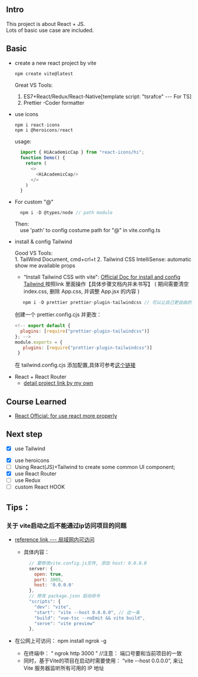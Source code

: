 ## Intro

This project is about React + JS.<br/>
Lots of basic use case are included.

## Basic

- create a new react project by vite

  ```js
  npm create vite@latest
  ```
  Great VS Tools:
    1. ES7+React/Redux/React-Native[template script: "tsrafce" --- For TS]
    2. Prettier -Coder formatter

- use icons

  ```js
  npm i react-icons
  npm i @heroicons/react
  ```
  usage:
  ```js
    import { HiAcademicCap } from "react-icons/hi";
    function Demo() {
      return (
        <>
          <HiAcademicCap/>
        </>
      )
    }
  ```

- For custom "@"

  ```js
    npm i -D @types/node // path module
  ```
  Then:<br/>
   &emsp;use 'path' to config costume path for "@" in vite.config.ts<br/>

- install & config Tailwind

   Good VS Tools:<br/>
      1. TailWind Document, cmd+crl+t
      2. Tailwind CSS IntelliSense: automatic show me available props

   - “Install Tailwind CSS with vite": [ Official Doc for install and config Tailwind ](https://tailwindcss.com/docs/guides/vite)
   按照link 里面操作【具体步骤文档内并未书写】 ( 期间需要清空 index.css, 删除 App.css, 并调整 App.jsx 的内容  )

   ```js
      npm i -D prettier prettier-plugin-tailwindcss // 可以让自己更自由的书写 tailwind，不必必须按照 tailwind 要求的顺序书写
   ```
  创建一个 prettier.config.cjs
  并更改：
  ```js
  <!-- export default {
    plugins: [require("prettier-plugin-tailwindcss")]
  }; -->
  module.exports = {
     plugins: [require("prettier-plugin-tailwindcss")]
   }
  ```
  在 tailwind.config.cjs 添加配置,具体可参考[这个链接](https://tailwindcss.com/docs/theme)

<!-- - 添加字体： Google Fonts

  然后添加到 index.css 中<br/>
  再在 tailwind.config.cjs 进行添加 -->

-  React + React Router
   -  [detail project link by my own](https://github.com/AlanCumberbatch/How-to-use/tree/master/use_react_router)

## Course Learned

- [React Official: for use react more properly](https://m.bilibili.com/video/BV1Gg4y1x7x1?buvid=ZD47AAD4FC1A8B624C5B9FADDC71DC9A91CF&is_story_h5=false&mid=Zs5WXF9Y%2BWido8d1kCdpvA%3D%3D&p=1&plat_id=114&share_from=ugc&share_medium=iphone&share_plat=ios&share_session_id=15C54BD8-277C-4F8B-92E4-D13A10A2E1F3&share_source=WEIXIN&share_tag=s_i&timestamp=1689293233&unique_k=DCg1mlI&up_id=646421368&code=061dwOkl2pFYKb4h6ynl2Em2yI3dwOkB&state=)

## Next step

- [x] use Tailwind
<!-- - [ ] use Framer Motion -->
- [x] use heroicons
- [ ] Using React(JS)+Tailwind to create some common  UI component;
- [x] use React Router
- [ ] use Redux
- [ ] custom React HOOK

## Tips：

### 关于 vite启动之后不能通过ip访问项目的问题

  - [reference link --- 局域网内可访问](https://www.jianshu.com/p/ee286a5e7a67)

     - 具体内容：

       ```js
         // 要修改vite.config.js文件, 添加 host: 0.0.0.0
         server: {
           open: true,
           port: 3005,
           host: '0.0.0.0'
         },
         // 修改 package.json 启动命令
         "scripts": {
           "dev": "vite",
           "start": "vite --host 0.0.0.0", // 这一条
           "build": "vue-tsc --noEmit && vite build",
           "serve": "vite preview"
         },
       ```
  - 在公网上可访问： npm install ngrok -g
    -  在终端中： “ ngrok http 3000 ” //注意： 端口号要和当前项目的一致
    -  同时，基于Vite的项目在启动时需要使用： “vite --host 0.0.0.0”, 来让 Vite 服务器监听所有可用的 IP 地址